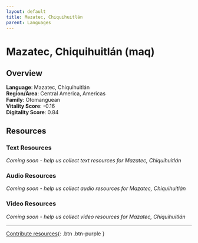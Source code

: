 ```yaml
---
layout: default
title: Mazatec, Chiquihuitlán
parent: Languages
---
```


# Mazatec, Chiquihuitlán (maq)

## Overview

**Language**: Mazatec, Chiquihuitlán  
**Region/Area**: Central America, Americas  
**Family**: Otomanguean  
**Vitality Score**: -0.16  
**Digitality Score**: 0.84  

## Resources

### Text Resources
*Coming soon - help us collect text resources for Mazatec, Chiquihuitlán*

### Audio Resources
*Coming soon - help us collect audio resources for Mazatec, Chiquihuitlán*

### Video Resources
*Coming soon - help us collect video resources for Mazatec, Chiquihuitlán*

---

[Contribute resources](https://fairtrain.github.io/){: .btn .btn-purple }
